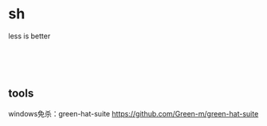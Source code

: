 # sh
less is better

<br />
<br />
<br />

## tools
windows免杀：green-hat-suite 
https://github.com/Green-m/green-hat-suite
